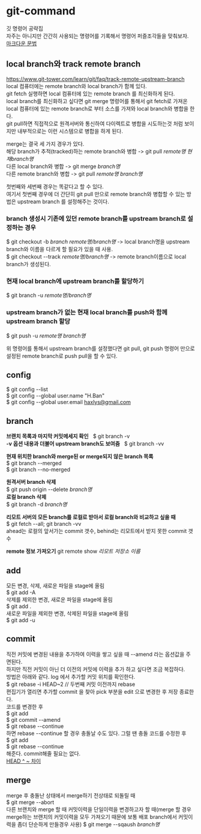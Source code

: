 # git-command
깃 명령어 공략집  
자주는 아니지만 간간히 사용되는 명령어를 기록해서 명령어 퍼즐조각들을 맞춰보자.  
[마크다운 문법](https://gist.github.com/ihoneymon/652be052a0727ad59601)  

## local branch와 track remote branch
https://www.git-tower.com/learn/git/faq/track-remote-upstream-branch  
local 컴퓨터에는 remote branch와 local branch가 함께 있다.  
git fetch 실행하면 local 컴퓨터에 있는 remote branch 를 최신화하게 된다.  
local branch를 최신화하고 싶다면 git merge 명령어를 통해서 git fetch로 가져온 local 컴퓨터에 있는 remote branch로 부터 소스를 가져와 local branch와 병합을 한다.  
git pull하면 직접적으로 원격서버와 통신하여 다이렉트로 병합을 시도하는것 처럼 보이지만 내부적으로는 이런 시스템으로 병합을 하게 된다.  

merge는 결국 세 가지 경우가 있다.  
해당 branch가 추적(tracked)하는 remote branch와 병합 -> git pull *remote명 현재branch명*  
다른 local branch와 병합 -> git merge *branch명*  
다른 remote branch와 병합 -> git pull *remote명 branch명*  

첫번째와 세번째 경우는 똑같다고 할 수 있다.  
여기서 첫번째 경우에 더 간단히 git pull 만으로 remote branch와 병합할 수 있는 방법은 upstream branch 를 설정해주는 것이다. 

### branch 생성시 기존에 있던 remote branch를 upstream branch로 설정하는 경우
$ git checkout -b *branch remote명/branch명* -> local branch명을 upstream branch와 이름을 다르게 할 필요가 있을 때 사용.  
$ git checkout --track *remote명/branch명* -> remote branch이름으로 local branch가 생성된다.
### 현재 local branch에 upstream branch를 할당하기
$ git branch -u *remote명/branch명*  
### upstream branch가 없는 현재 local branch를 push와 함께 upstream branch 할당
$ git push -u *remote명 branch명*  

위 명령어를 통해서 upstream branch를 설정했다면 git pull, git push 명령어 만으로 설정된 remote branch로 push pull을 할 수 있다.

## config
$ git config --list  
$ git config --global user.name "H.Ban"  
$ git config --global user.email haxlys@gmail.com

## branch
**브랜치 목록과 마지막 커밋메세지 확인**  
$ git branch -v  
**-v 옵션 내용과 더불어 upstream branch도 보여줌**  
$ git branch -vv  

**현재 위치한 branch와 merge된 or merge되지 않은 branch 목록**  
$ git branch --merged  
$ git branch --no-merged

**원격서버 branch 삭제**  
$ git push origin --delete *branch명*    
**로컬 branch 삭제**  
$ git branch -d *branch명*  

**리모트 서버의 모든 branch를 로컬로 받아서 로컬 branch와 비교하고 싶을 때**  
$ git fetch --all; git branch -vv  
ahead는 로컬의 앞서가는 commit 갯수, behind는 리모트에서 받지 못한 commit 갯수  

**remote 정보 가져오기**
git remote show *리모트 저장소 이름*

## add
모든 변경, 삭제, 새로운 파일을 stage에 올림  
$ git add -A  
삭제를 제외한 변경, 새로운 파일을 stage에 올림  
$ git add .   
새로운 파일을 제외한 변경, 삭제된 파일을 stage에 올림  
$ git add -u

## commit
직전 커밋에 변경된 내용을 추가하여 이력을 쌓고 싶을 때 --amend 라는 옵션값을 주면된다.  
하지만 직전 커밋이 아닌 더 이전의 커밋에 이력을 추가 하고 싶다면 조금 복잡하다.  
방법은 아래와 같다. log 에서 추가할 커밋 위치를 확인한다.  
$ git rebase -i HEAD~2 // 두번째 커밋 이전까지 rebase  
편집기가 열리면 추가할 commit 을 찾아 pick 부분을 edit 으로 변경한 후 저장 종료한다.  
코드를 변경한 후   
$ git add  
$ git commit --amend  
$ git rebase --continue  
하면 rebase --continue 할 경우 충돌날 수도 있다. 그럴 땐 충돌 코드를 수정한 후  
$ git add  
$ git rebase --continue  
해준다. commit해줄 필요는 없다.  
[HEAD ^ ~ 차이](https://stackoverflow.com/questions/2221658/whats-the-difference-between-head-and-head-in-git)   

## merge
merge 후 충돌난 상태에서 merge하기 전상태로 되돌릴 때  
$ git merge --abort  
다른 브랜치와 merge 할 때 커밋이력을 단일이력을 변경하고자 할 때(merge 할 경우 merge하는 브랜치의 커밋이력을 모두 가져오기 때문에 보통 배포 branch에서 커밋이력을 좀더 단순하게 만들경우 사용)
$ git merge --sqaush *branch명*

